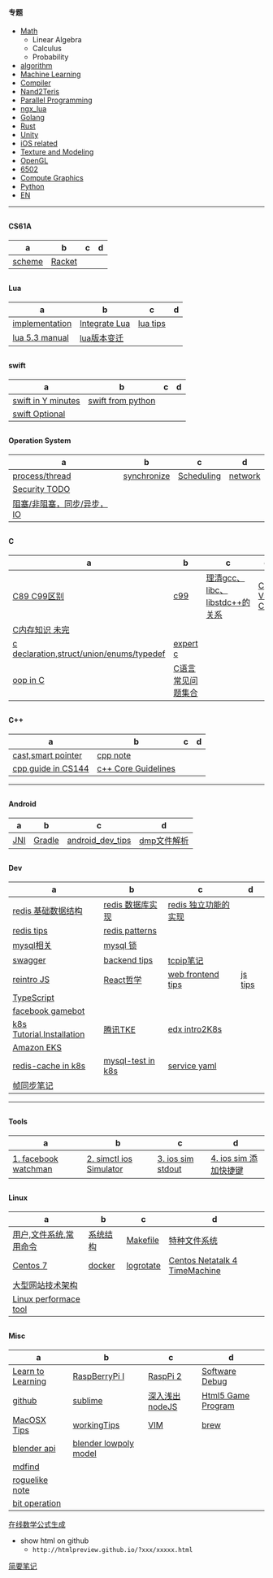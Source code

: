 <h2 id="041d1704a45f737ddaa4380bcf1dfcc7"></h2>


####  专题

 - [Math](dev_notes/math_readme.md) 
    - Linear Algebra
    - Calculus
    - Probability
 - [algorithm](dev_notes/Algorithm_readme.md)
 - [Machine Learning](dev_notes/ML_readme.md)
 - [Compiler](dev_notes/Compiler_readme.md)
 - [Nand2Teris](dev_notes/N2T_readme.md)
 - [Parallel Programming](dev_notes/ParallelProgramming_readme.md)
 - [ngx_lua](dev_notes/ngx_lua/readme.md)
 - [Golang](dev_notes/golang_readme.md)
 - [Rust](dev_notes/rust_readme.md)
 - [Unity](dev_notes/U3D_readme.md)
 - [iOS related](dev_notes/ios/ios_readme.md)
 - [Texture and Modeling](dev_notes/textAndModeling_readme.md)
 - [OpenGL](dev_notes/opengl_readme.md)
 - [6502](dev_notes/6502_readme.md)
 - [Compute Graphics](dev_notes/CG_readme.md)
 - [Python](dev_notes/py_readme.md)
 - [EN](dev_notes/english_readme.md)

---






<h2 id="6967a2c7c19fa61c072a4b0a1072e9c7"></h2>


#### CS61A 

 a | b | c | d
--- | --- | --- | ---
[scheme](dev_notes/CS61A_sp17.md) | [Racket](dev_notes/Racket.md)


<h2 id="0ae9478a1db9d1e2c48efa49eac1c7c6"></h2>


#### Lua

 a | b | c | d
--- | --- | --- | ---
[implementation](dev_notes/LuaSC.md) | [Integrate Lua](dev_notes/luaIntegrate.md) | [lua tips](dev_notes/lua_tips.md) | 
[lua 5.3 manual](dev_notes/lua5.3_manual.md) | [lua版本变迁](dev_notes/lua_version.md) | 



<h2 id="818056dbd7e201243206b9c7cd88481c"></h2>


#### swift

 a | b | c | d
--- | --- | --- | ---
[swift in Y minutes](dev_notes/learnSwiftInYMinutes.md) | [swift from python](dev_notes/swift_from_python.md) |
[swift Optional](dev_notes/swift_optional.md) | 



<h2 id="aac4d78ee7d18636803896f8b8c16aa6"></h2>


#### Operation System 

a | b | c | d
--- | --- | --- | --- 
[process/thread](dev_notes/OS.md) | [synchronize](dev_notes/OS2.md) | [Scheduling](dev_notes/OS3_scheduling.md) | [network](dev_notes/OS_Network_and_Distributed_Systems.md) 
[Security TODO](dev_notes/OS_ProtectionSecurityinDistributedSystems.md) | 
[阻塞/非阻塞，同步/异步，IO](dev_notes/sync_block.md) |


<h2 id="0d61f8370cad1d412f80b84d143e1257"></h2>


#### C

 a | b | c | d
--- | --- | --- | ---
[C89 C99区别](dev_notes/C_C89_vs_C99.md) | [c99](dev_notes/C99.md) | [理清gcc、libc、libstdc++的关系](dev_notes/CLib.md) | [C VS C++](dev_notes/c_vs_c++.md)
[C内存知识 未完](dev_notes/c_memory.md) | 
[c declaration,struct/union/enums/typedef](dev_notes/c_declaration.md) | [expert c](dev_notes/expert_c.md) | 
[oop in C](https://www.cs.rit.edu/~ats/books/ooc.pdf) | [C语言常见问题集合](http://c-faq-chn.sourceforge.net/ccfaq/index.html) | 


<h2 id="f6f87c9fdcf8b3c3f07f93f1ee8712c9"></h2>


#### C++

 a | b | c | d
--- | --- | --- | ---
[cast,smart pointer](dev_notes/cpp_cast_smart.md) | [cpp note](dev_notes/cpp_notes.md) |
[cpp guide in CS144](dev_notes/cpp_cs144_guide.md) | [c++ Core Guidelines](http://isocpp.github.io/CppCoreGuidelines/CppCoreGuidelines) |


---
<h2 id="e84e30b9390cdb64db6db2c9ab87846d"></h2>


#### Android

 a | b | c | d
--- | --- | --- | ---
[JNI](dev_notes/JNI.md) | [Gradle](dev_notes/gradle_notes.md) | [android_dev_tips](dev_notes/android_dev_tips.md) | [dmp文件解析](dev_notes/android_dmp.md)



<h2 id="55f37d1fd483f6a85379640fe51aafa8"></h2>


#### Dev

 a | b | c | d
--- | --- | --- | ---
[redis 基础数据结构](dev_notes/redis.md) | [redis 数据库实现](dev_notes/redis2.md) | [redis 独立功能的实现](dev_notes/redis3.md) | 
[redis tips](dev_notes/redis_tips.md) | [redis patterns](dev_notes/redis_pattern.md) | 
[mysql相关](dev_notes/mysql.md) | [mysql 锁](dev_notes/mysql_lock.md) |
[swagger](dev_notes/swagger.md) |  [backend tips](dev_notes/backend_tips.md) |  [tcpip笔记](dev_notes/tcpip.md) | 
[reintro JS](dev_notes/reintro_JS.md) | [React哲学](dev_notes/react_philosophy.md)  |  [web frontend tips](dev_notes/web_frontend_note.md) | [js tips](dev_notes/nodejs_tips.md) 
[TypeScript](dev_notes/typescript.md) |
[facebook gamebot](dev_notes/createFBapp.md) | 
[k8s Tutorial,Installation](dev_notes/kuberneters.md) | [腾讯TKE](dev_notes/TencentK8sEngine.md) | [edx intro2K8s](dev_notes/intro2K8s.md) | 
[Amazon EKS](dev_notes/EKS.md) |
[redis-cache in k8s](dev_notes/k8s_redis-cache.md)  | [mysql-test in k8s](dev_notes/k8s_mysql-test.md) | [service yaml](dev_notes/k8s-service-type.md)
[帧同步笔记](dev_notes/framelock.md) | 


---
<h2 id="8625e1de7be14c39b1d14dc03d822497"></h2>


#### Tools

 a | b | c | d
--- | --- | --- | ---
[1. facebook watchman ](dev_notes/TOOL_watchman.md)   |    [2. simctl ios Simulator ](dev_notes/TOOL_simctl_iOS_simulator.md)   | [3. ios sim stdout ](dev_notes/TOOL_ios_sim_stdout_redirect.md)   | [4. ios sim 添加快捷键](dev_notes/TOOL_ios_sim_shortcut_key.md)



<h2 id="edc9f0a5a5d57797bf68e37364743831"></h2>


#### Linux

 a | b | c | d
--- | --- | --- | ---
[用户,文件系统,常用命令](dev_notes/Linux_fan.md) | [系统结构](dev_notes/Linux_fan3.md) | [Makefile](dev_notes/Linux_fan8.md) | [特种文件系统](dev_notes/Linux_fan9.md)
[Centos 7](dev_notes/Centos7.md) | [docker](dev_notes/docker.md)  | [logrotate](dev_notes/linux_logrotate.md) | [Centos Netatalk 4 TimeMachine](dev_notes/centos7_nettalk_timemachine.md)
[大型网站技术架构](dev_notes/WebArchitecture.md) | 
[Linux performace tool](imgs/linux_performance.jpg) |


<h2 id="74248c725e00bf9fe04df4e35b249a19"></h2>


#### Misc 

 a | b | c | d
--- | --- | --- | ---
[Learn to Learning](dev_notes/Learn2Learning.md) | [RaspBerryPi I](dev_notes/RaspberryPi_I.md) | [RaspPi 2](dev_notes/RASPI_2.md) | [Software Debug](dev_notes/SoftwareDebugging.md) 
[github](dev_notes/github.md) | [sublime](dev_notes/sublime.md)   | [深入浅出nodeJS](dev_notes/深入浅出nodeJS.md)	| [Html5 Game Program](dev_notes/Html5GameProgramming.md)
[MacOSX Tips](dev_notes/MacOSX_Tips.md) | [workingTips](dev_notes/workingTips.md)	|  [VIM](dev_notes/vim.md) | [brew](dev_notes/homebrew.md)
[blender api](dev_notes/blender.md) |  [blender lowpoly model](dev_notes/blender_low_poly.md) | 
[mdfind](dev_notes/mdfind.md) | 
[roguelike note](dev_notes/roguelike_note.md) | 
[bit operation](dev_notes/bitop.md) |


[在线数学公式生成](http://codecogs.com/latex/eqneditor.php)

 - show html on github
    - `http://htmlpreview.github.io/?xxx/xxxxx.html`


[简要笔记](dev_notes/note_readme.md)



